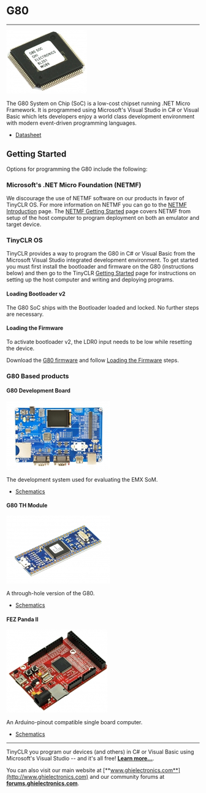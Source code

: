 # G80
---

![G80](images/g80_noborder.jpg)

The G80 System on Chip (SoC) is a low-cost chipset running .NET Micro Framework. It is programmed using Microsoft's Visual Studio in C# or Visual Basic which lets developers enjoy a world class development environment with modern event-driven programming languages.

* [Datasheet](http://files.ghielectronics.com/downloads/Documents/Datasheets/G80%20Datasheet.pdf)

## Getting Started

Options for programming the G80 include the following:

### Microsoft's .NET Micro Foundation (NETMF)
We discourage the use of NETMF software on our products in favor of TinyCLR OS. For more information on NETMF you can go to the [NETMF Introduction](../../software/netmf/intro.md) page. The [NETMF Getting Started](../../software/netmf/getting-started.md) page covers NETMF from setup of the host computer to program deployment on both an emulator and target device.

### TinyCLR OS
TinyCLR provides a way to program the G80 in C# or Visual Basic from the Microsoft Visual Studio integrated development environment. To get started you must first install the bootloader and firmware on the G80 (instructions below) and then go to the TinyCLR [Getting Started](../../software/tinyclr/getting-started.md) page for instructions on setting up the host computer and writing and deploying programs.

#### Loading Bootloader v2
The G80 SoC ships with the Bootloader loaded and locked. No further steps are necessary.

#### Loading the Firmware

To activate bootloader v2, the LDR0 input needs to be low while resetting the device.

Download the [G80 firmware](../../software/tinyclr/downloads.md#g80) and follow [Loading the Firmware](../../software/tinyclr/loaders/ghi_bootloader.md#loading-the-firmware) steps.

### G80 Based products

#### G80 Development Board
![G80 Dev Board](images/g80dev.jpg)

The development system used for evaluating the EMX SoM.

* [Schematics](http://files.ghielectronics.com/downloads/Schematics/Systems/G80%20Dev%20Board%20Schematic.pdf)

#### G80 TH Module
![G80 TH Module](images/g80th.jpg)

A through-hole version of the G80.

* [Schematics](http://files.ghielectronics.com/downloads/Schematics/Systems/G80TH%20Schematic.pdf)

#### FEZ Panda II
![FEZ Panda II](images/fez_panda_ii.jpg)

An Arduino-pinout compatible single board computer.

* [Schematics](http://files.ghielectronics.com/downloads/Schematics/FEZ/FEZ%20Panda%20II%20Schematic.pdf)

***

TinyCLR you program our devices (and others) in C# or Visual Basic using Microsoft's Visual Studio -- and it's all free!  [**Learn more...**](../../software/tinyclr/intro.md).

You can also visit our main website at [**www.ghielectronics.com**](http://www.ghielectronics.com) and our community forums at [**forums.ghielectronics.com**](https://forums.ghielectronics.com/).